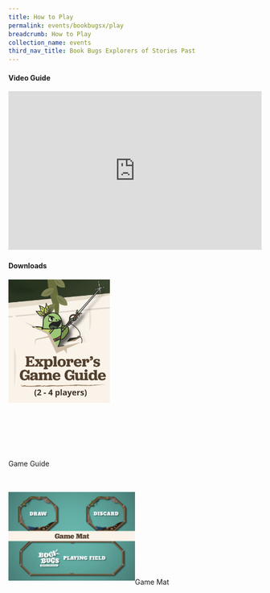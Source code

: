 ```yaml
---
title: How to Play
permalink: events/bookbugsx/play
breadcrumb: How to Play
collection_name: events
third_nav_title: Book Bugs Explorers of Stories Past
---
```


#### Video Guide
<iframe width="100%" height="315" src="https://www.youtube.com/embed/6NQcHxQ8MfA" frameborder="0" allow="accelerometer; autoplay; clipboard-write; encrypted-media; gyroscope; picture-in-picture" allowfullscreen></iframe>

#### Downloads
<a href="/images/events/bookbugsx/files/Game Guide.pdf" target="_blank" rel="noopener noreferrer"><img src="/images/events/bookbugsx/Game Guide thumbnail.png" alt="Game Guide Download Link" style="width: 40%;" align="left" ></a><br><br><br><br><br><br><br><br><br><br><br><br><br><br><br><br><br><br><br><br><br>
Game Guide<br><br><br>

<a href="/images/events/bookbugsx/files/BBX Game Mat A3 FINAL for website.pdf" target="_blank" rel="noopener noreferrer"><img src="/images/events/bookbugsx/Game Mat thumbnail.png" alt="Game Mat Download Link" style="width: 50%" align="left"></a><br><br><br><br><br><br><br><br><br><br>
Game Mat
